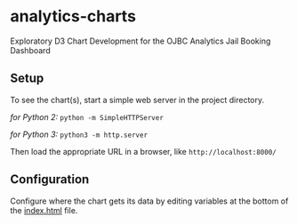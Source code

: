 # analytics-charts
Exploratory D3 Chart Development for the OJBC Analytics Jail Booking Dashboard

## Setup

To see the chart(s), start a simple web server in the project directory.

*for Python 2:*
```python -m SimpleHTTPServer```

*for Python 3:*
```python3 -m http.server```

Then load the appropriate URL in a browser, like `http://localhost:8000/`

## Configuration

Configure where the chart gets its data by editing variables at the bottom of the [index.html](index.html) file.
